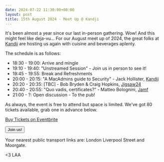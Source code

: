 ```yaml
---
date: 2024-07-22 11:30:00+00:00
layout: post
title: 15th August 2024 - Meet Up @ Kandji
---
```


It's been almost a year since our last in-person gathering. Wow! And this might feel like deja-vu...
For our August meet up of 2024, the great folks at [Kandji](https://www.kandji.io/) are hosting us again with cuisine and beverages aplenty.

The schedule is as follows:

* 18:30 - 19:00: Arrive and mingle
* 19:10 - 19:40: "Unstreamed Session" - Join us in person to see it!
* 19:45 - 19:55: Break and Refreshments
* 20:00 - 20:15: "A MacAdmins guide to Security" - Jack Hollister, [Kandji](https://www.kandji.io/)
* 20:20 - 20:35: [TBC] - Bob Bryden & Craig Hopkins, [Jigsaw24](https://www.jigsaw24.com)
* 20:40 - 20:55: "Quo vadis, certificates?" - Matteo Bolognini, [Jamf](https://www.jamf.com)
* 21:00 - ?: Open discussion - To the pub!

As always, the event is free to attend but space is limited. We've got 80 tickets available, grab one in advance below.

<!-- Noscript content for added SEO -->
<noscript><a href="https://www.eventbrite.co.uk/e/15th-august-2024-meet-up-kandji-tickets-952135221077" rel="noopener noreferrer" target="_blank">Buy Tickets on Eventbrite</a></noscript>
<!-- You can customise this button any way you like -->
<button id="eventbrite-widget-modal-trigger-952135221077" type="button">Join us!</button>

<script src="https://www.eventbrite.co.uk/static/widgets/eb_widgets.js"></script>

<script type="text/javascript">
    var exampleCallback = function() {
        console.log('Order complete!');
    };

    window.EBWidgets.createWidget({
        widgetType: 'checkout',
        eventId: '952135221077',
        modal: true,
        modalTriggerElementId: 'eventbrite-widget-modal-trigger-952135221077',
        onOrderComplete: exampleCallback
    });
</script>

Your nearest public transport links are: London Liverpool Street and Moorgate.

<3 LAA
